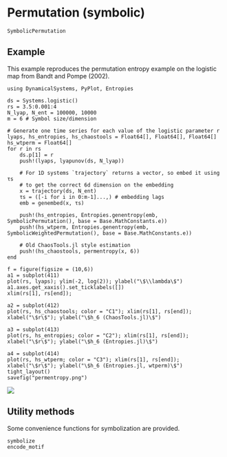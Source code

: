 # Permutation (symbolic)

```@docs
SymbolicPermutation
```

## Example

This example reproduces the permutation entropy example on the logistic map from Bandt and Pompe (2002).

```@example
using DynamicalSystems, PyPlot, Entropies

ds = Systems.logistic()
rs = 3.5:0.001:4
N_lyap, N_ent = 100000, 10000
m = 6 # Symbol size/dimension

# Generate one time series for each value of the logistic parameter r
lyaps, hs_entropies, hs_chaostools = Float64[], Float64[], Float64[]
hs_wtperm = Float64[]
for r in rs
    ds.p[1] = r
    push!(lyaps, lyapunov(ds, N_lyap))
    
    # For 1D systems `trajectory` returns a vector, so embed it using τs
    # to get the correct 6d dimension on the embedding
    x = trajectory(ds, N_ent)
    τs = ([-i for i in 0:m-1]...,) # embedding lags
    emb = genembed(x, τs)

    push!(hs_entropies, Entropies.genentropy(emb, SymbolicPermutation(), base = Base.MathConstants.e))
    push!(hs_wtperm, Entropies.genentropy(emb, SymbolicWeightedPermutation(), base = Base.MathConstants.e))

    # Old ChaosTools.jl style estimation
    push!(hs_chaostools, permentropy(x, 6))
end

f = figure(figsize = (10,6))
a1 = subplot(411)
plot(rs, lyaps); ylim(-2, log(2)); ylabel("\$\\lambda\$")
a1.axes.get_xaxis().set_ticklabels([])
xlim(rs[1], rs[end]);

a2 = subplot(412)
plot(rs, hs_chaostools; color = "C1"); xlim(rs[1], rs[end]);
xlabel("\$r\$"); ylabel("\$h_6 (ChaosTools.jl)\$")

a3 = subplot(413)
plot(rs, hs_entropies; color = "C2"); xlim(rs[1], rs[end]);
xlabel("\$r\$"); ylabel("\$h_6 (Entropies.jl)\$")

a4 = subplot(414)
plot(rs, hs_wtperm; color = "C3"); xlim(rs[1], rs[end]);
xlabel("\$r\$"); ylabel("\$h_6 (Entropies.jl, wtperm)\$")
tight_layout()
savefig("permentropy.png")
```

![](permentropy.png)

## Utility methods

Some convenience functions for symbolization are provided.

```@docs
symbolize
encode_motif
```
